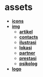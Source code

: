<!-- generated by markdown-notes-tree -->

# assets

<!-- optional markdown-notes-tree directory description starts here -->

<!-- optional markdown-notes-tree directory description ends here -->

- [**icons**](icons)
- [**img**](img)
    - [**artikel**](img/artikel)
    - [**contacts**](img/contacts)
    - [**ilustrasi**](img/ilustrasi)
    - [**lokasi**](img/lokasi)
    - [**partner**](img/partner)
    - [**prestasi**](img/prestasi)
    - [**psikolog**](img/psikolog)
- [**logo**](logo)
